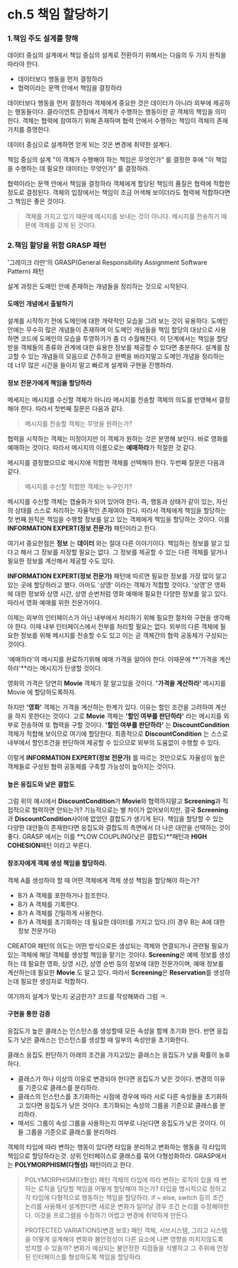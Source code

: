# ch.5 책임 할당하기

### 1.책임 주도 설계를 향해

데이터 중심의 설계에서 책임 중심의 설계로 전환하기 위해서는 다음의 두 가지 원칙을 따라야 한다.

* 데이터보다 행동을 먼저 결정하라
* 협력이라는 문맥 안에서 책임을 결정하라

  
데이터보다 행동을 먼저 결정하라 객체에게 중요한 것은 데이터가 아니라 외부에 제공하는 행동들이다. 클라이언트 관점에서 객체가 수행하는 행동이란 곧 객체의 책임을 의미한다. 객체는 협력에 참여하기 위해 존재하며 협력 안에서 수행하는 책임이 객체의 존재가치를 증명한다.

데이터 중심으로 설계하면 얻게 되는 것은 변경에 취약한 설계다.

책임 중심의 설계 "이 객체가 수행해야 하는 책임은 무엇인가" 를 결정한 후에 "이 책임을 수행하는 데 필요한 데이터는 무엇인가" 를 결정하라.

  
협력이라는 문맥 안에서 책임을 결정하라 객체에게 할당된 책임의 품질은 협력에 적합한 정도로 결정된다. 객체의 입장에서는 책임이 조금 어색해 보이더라도 협력에 적합하다면 그 책임은 좋은 것이다.

> 객체를 가지고 있기 때문에 메시지를 보내는 것이 아니다. 메시지를 전송하기 때문에 객체를 갖게 된 것이다.

### 2.책임 할당을 위함 GRASP 패턴

'그레이크 라만'의 GRASP\(General Responsibility Assignment Software Pattern\) 패턴

설계 과정은 도메인 안에 존재하는 개념들을 정리하는 것으로 시작된다.

#### 도메인 개념에서 출발하기

설계를 시작하기 전에 도메인에 대한 개략적인 모습을 그려 보는 것이 유용하다. 도메인 안에는 무수히 많은 개념들이 존재하며 이 도메인 개념들을 책임 할당의 대상으로 사용하면 코드에 도메인의 모습을 투영하기가 좀 더 수월해진다. 이 단계에서는 책임을 할당받을 객체들의 종류와 관계에 대한 유용한 정보를 제공할 수 있다면 충분하다. 설계를 참고할 수 있는 개념들의 모음으로 간주하고 완벽을 바라지말고 도메인 개념을 정리하는 데 너무 많은 시간을 들이지 말고 빠르게 설계와 구현을 진행하라.

#### 정보 전문가에게 책임을 할당하라

메세지는 메시지를 수신할 객체가 아니라 메시지를 전송할 객체의 의도를 반영해서 결정해야 한다. 따라서 첫번째 질문은 다음과 같다.

> 메시지를 전송할 객체는 무엇을 원하는가?

협력을 시작하는 객체는 미정이지만 이 객체가 원하는 것은 분명해 보인다. 바로 영화를 예매하는 것이다. 따라서 메시지의 이름으로는 **예매하라**가 적절한 것 같다.

메시지를 결정했으므로 메시지에 적합한 객체를 선택해야 한다. 두번째 질문은 다음과 같다.

> 메시지를 수신할 적합한 객체는 누구인가?

메시지를 수신할 객체는 캡슐화가 되어 있어야 한다. 즉, 행동과 상태가 같이 있는, 자신의 상태를 스스로 처리하는 자율적인 존재여야 한다. 따라서 객체에게 책임을 할당하는 첫 번째 원칙은 책임을 수행할 정보를 알고 있는 객체에게 책임을 할당하는 것이다. 이를 **INFORMATION EXPERT\(정보 전문가\)** 패턴이라고 한다.

여기서 중요한점은 **정보** 는 **데이터** 와는 절대 다른 이야기이다. 책임하는 정보를 알고 있다고 해서 그 정보를 저장할 필요는 없다. 그 정보를 제공할 수 있는 다른 객체를 알거나 필요한 정보를 계산해서 제공할 수도 있다.

**INFORMATION EXPERT\(정보 전문가\)** 패턴에 따르면 필요한 정보를 가장 많이 알고 있는 곳에 할당하라고 했다. 아마도 '상영' 이라는 객체가 적합할 것이다. '상영'은 영화에 대한 정보와 상영 시간, 상영 순번처럼 영화 예매에 필요한 다양한 정보를 알고 있다. 따라서 영화 예매를 위한 전문가이다.

이제는 외부의 인터페이스가 아닌 내부에서 처리하기 위해 필요한 절차와 구현을 생각해야 한다. 이때 내부 인터페이스에서 전부를 처리할 필요는 없다. 외부의 다른 객체에 필요한 정보를 위해 메시지를 전송할 수도 있고 이는 곧 객체간의 협력 공동체가 구성되는 것이다.

'예매하라'의 메시지를 완료하기위해 예매 가격을 알아야 한다. 이때문에 **'가격을 계산하라'**라는 메시지가 탄생할 것이다.

영화의 가격은 당연히 **Movie** 객체가 잘 알고있을 것이다. **'가격을 계산하라'** 메시지를 Movie 에 할당하도록하자.

하지만 **'영화'** 객체는 가격을 계산하는 한계가 있다. 이유는 할인 조건을 고려하여 계산을 하지 못한다는 것이다. 고로 **Movie** 객체는 **'할인 여부를 판단하라'** 라는 메시지를 외부로 전송하여 또 협력을 구할 것이다. **'할인 여부를 판단하라'** 는 **DiscountCondition** 객체가 적합해 보이므로 여기에 할당한다. 최종적으로 **DiscountCondition** 는 스스로 내부에서 할인조건을 판단하여 제공할 수 있으므로 외부의 도움없이 수행할 수 있다.

이렇게 **INFORMATION EXPERT\(정보 전문가\)** 를 따르는 것만으로도 자율성이 높은 객체들로 구성된 협력 공동체를 구축할 가능성이 높아지는 것이다.

#### 높은 응집도와 낮은 결합도

그럼 위의 예시에서 **DiscountCondition**가 **Movie**와 협력하지말고 **Screening**과 직접적으로 협력하면 안되는가? 기능적으로는 별 차이가 없어보이지만, 결국 **Screening**과 **DiscountCondition**사이에 없었던 결합도가 생기게 된다. 책임을 할당할 수 있는 다양한 대안들이 존재한다면 응집도와 결합도의 측면에서 더 나은 대안을 선택하는 것이 좋다. GRASP 에서는 이를 **LOW COUPLING\(낮은 결합도\)**패턴과 **HIGH COHESION**패턴 이라고 부른다.

#### 창조자에게 객체 생성 책임을 할당하라.

객체 A를 생성하야 할 때 어떤 객체에게 객체 생성 책임을 할당해야 하는가?

* B가 A 객체를 포한하거나 참조한다.
* B가 A 객체를 기록한다.
* B가 A 객체를 긴밀하게 사용한다.
* B가 A 객체를 초기화하는 데 필요한 데이터를 가지고 있다.\(이 경우 B는 A에 대한 정보 전문가다\)

CREATOR 패턴의 의도는 어떤 방식으로든 생성되는 객체와 연결되거나 관련될 필요가 있는 객체에 해당 객체를 생성할 책임을 맡기는 것이다. **Screening**은 예메 정보를 생성하는 데 필요한 영화, 상영 시간, 상영 순번 등의 정보에 대한 전문가이며, 예매 정보를 계산하는데 필요한 **Movie** 도 알고 있다. 따라서 **Screening**은 **Reservation**를 생성하는데 필요한 생성자로 적합하다.

여기까지 설계가 맞는지 궁금한가? 코드를 작성해봐라 그럼 ㅋ.

#### 구현을 통한 검증

응집도가 높은 클래스는 인스턴스를 생성할때 모든 속성을 함께 초기화 한다. 반면 응집도가 낮은 클래스는 인스턴스를 생성할 때 일부의 속성만을 초기화한다.

클래스 응집도 판단하기 아래의 조건을 가지고있는 클래스는 응집도가 낮을 확률이 농후하다.

* 클래스가 하나 이상의 이유로 변경되야 한다면 응집도가 낮은 것이다. 변경의 이유를 기준으로 클래스를 분리하라.
* 클래스의 인스턴스를 초기화하는 시점에 경우에 따라 서로 다른 속성들을 초기화하고 있다면 응집도가 낮은 것이다. 초기화되는 속성의 그룹을 기준으로 클래스를 분리하라.
* 매서드 그룹이 속성 그룹을 사용하는지 여부로 나뉜다면 응집도가 낮은 것이다. 이들 그룹을 기준으로 클래스를 분리하라.

객체의 타입에 따라 변하는 행동이 있다면 타입을 분리하고 변화하는 행동을 각 타입의 책임으로 할당하라는것. 상위 인터페이스로 클래스를 묶어 다형성화하라. GRASP에서는 **POLYMORPHISM\(다형성\)** 패턴이라고 한다.

> POLYMORPHISM\(다형성\) 패턴 객체의 타입에 따라 변하는 로직이 있을 때 변하는 로직을 담당할 책임을 어떻게 할당해야 하는가? 타입을 명시적으로 정하고 각 타입에 다형적으로 행동하는 책임을 할당하라. if ~ else, switch 등의 조건 논리를 사용해서 설계한다면 새로운 변화가 일어날 경우 조건 논리를 수정해야한다. 이것을 프로그램을 수정하기 어렵고 변경에 취약하게 만든다.
>
> PROTECTED VARIATIONS\(변경 보호\) 패턴 객체, 서브시스템, 그리고 시스템을 어떻게 설계해야 변화와 불안정성이 다른 요소에 나쁜 영향을 미치지않도록 방지할 수 있을까? 변화가 예상되는 불안정한 지점들을 식별하고 그 주위에 안정된 인터페이스를 형성하도록 책임을 할당하라.

